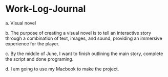 # Work-Log-Journal
a. Visual novel

b. The purpose of creating a visual novel is to tell an interactive story through a combination of text, images, and sound, providing an immersive experience for the player.

c. By the middle of June, I want to finish outlining the main story, complete the script and done programing. 

d. I am going to use my Macbook to make the project.

